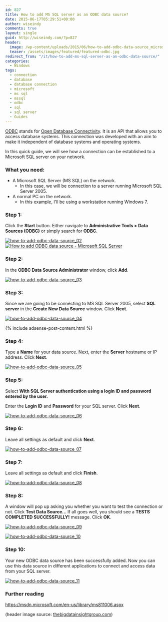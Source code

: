 ```yaml
---
id: 827
title: How to add MS SQL server as an ODBC data source?
date: 2015-06-17T05:29:51+00:00
author: wiseindy
comments: true
layout: single
guid: http://wiseindy.com/?p=827
header:
  image: /wp-content/uploads/2015/06/how-to-add-odbc-data-source_microsoft_sql_server.jpg
  teaser: /assets/images/featured/featured-odbc.jpg
redirect_from: "/it/how-to-add-ms-sql-server-as-an-odbc-data-source/"
categories:
  - Windows
tags:
  - connection
  - database
  - database connection
  - microsoft
  - ms sql
  - mssql
  - odbc
  - sql
  - sql server
  - Guides
---
```

<a target="_blank" href="https://en.wikipedia.org/wiki/Open_Database_Connectivity" target="_blank">ODBC</a> stands for <a target="_blank" href="https://en.wikipedia.org/wiki/Open_Database_Connectivity" target="_blank">Open Database Connectivity</a>. It is an API that allows you to access database systems. This connection was developed with an aim to make it independent of database systems and operating systems.

<!--more-->

In this quick guide, we will see how a connection can be established to a Microsoft SQL server on your network.
<h3>What you need:</h3>
<ul>
	<li>A Microsoft SQL Server (MS SQL) on the network.
<ul>
	<li>In this case, we will be connection to a server running Microsoft SQL Server 2005.</li>
</ul>
</li>
	<li>A normal PC on the network.
<ul>
	<li>In this example, I'll be using a workstation running Windows 7.</li>
</ul>
</li>
</ul>
<h3>Step 1:</h3>
Click the <strong>Start</strong> button. Either navigate to <strong>Administrative Tools &gt; Data Sources (ODBC)</strong> or simply search for <strong>ODBC</strong>.

<a target="_blank" href="http://wiseindy.com/wp-content/uploads/2015/06/how-to-add-odbc-data-source_02.png"><img class="alignnone wp-image-829 size-medium" src="http://wiseindy.com/wp-content/uploads/2015/06/how-to-add-odbc-data-source_02.png" alt="how-to-add-odbc-data-source_02" /></a>  <a target="_blank" href="http://wiseindy.com/wp-content/uploads/2015/06/how-to-add-odbc-data-source_01.png"><img class="alignnone wp-image-828 size-medium" src="http://wiseindy.com/wp-content/uploads/2015/06/how-to-add-odbc-data-source_01.png" alt="How to add ODBC data source - Microsoft SQL Server" /></a>
<h3>Step 2:</h3>
In the <strong>ODBC Data Source Administrator</strong> window, click <strong>Add</strong>.

<a target="_blank" href="http://wiseindy.com/wp-content/uploads/2015/06/how-to-add-odbc-data-source_03.png"><img class="alignnone size-full wp-image-830" src="http://wiseindy.com/wp-content/uploads/2015/06/how-to-add-odbc-data-source_03.png" alt="how-to-add-odbc-data-source_03" /></a>
<h3>Step 3:</h3>
Since we are going to be connecting to MS SQL Server 2005, select <strong>SQL server</strong> in the <strong>Create New Data Source</strong> window. Click <strong>Next</strong>.

<a target="_blank" href="http://wiseindy.com/wp-content/uploads/2015/06/how-to-add-odbc-data-source_04.png"><img class="alignnone size-full wp-image-831" src="http://wiseindy.com/wp-content/uploads/2015/06/how-to-add-odbc-data-source_04.png" alt="how-to-add-odbc-data-source_04" /></a>

<div class="row">
  <div class="col-12">
    {% include adsense-post-content.html %}
  </div>
</div>

<h3>Step 4:</h3>
Type a <strong>Name</strong> for your data source. Next, enter the <strong>Server</strong> hostname or IP address. Click <strong>Next</strong>.

<a target="_blank" href="http://wiseindy.com/wp-content/uploads/2015/06/how-to-add-odbc-data-source_05.png"><img class="alignnone size-full wp-image-832" src="http://wiseindy.com/wp-content/uploads/2015/06/how-to-add-odbc-data-source_05.png" alt="how-to-add-odbc-data-source_05" /></a>
<h3>Step 5:</h3>
Select <strong>With SQL Server authentication using a login ID and password entered by the user.</strong>

Enter the <strong>Login ID</strong> and <strong>Password</strong> for your SQL server. Click <strong>Next</strong>.

<a target="_blank" href="http://wiseindy.com/wp-content/uploads/2015/06/how-to-add-odbc-data-source_06.png"><img class="alignnone size-full wp-image-833" src="http://wiseindy.com/wp-content/uploads/2015/06/how-to-add-odbc-data-source_06.png" alt="how-to-add-odbc-data-source_06" /></a>
<h3>Step 6:</h3>
Leave all settings as default and click <strong>Next</strong>.

<a target="_blank" href="http://wiseindy.com/wp-content/uploads/2015/06/how-to-add-odbc-data-source_07.png"><img class="alignnone size-full wp-image-834" src="http://wiseindy.com/wp-content/uploads/2015/06/how-to-add-odbc-data-source_07.png" alt="how-to-add-odbc-data-source_07" /></a>
<h3>Step 7:</h3>
Leave all settings as default and click <strong>Finish</strong>.

<a target="_blank" href="http://wiseindy.com/wp-content/uploads/2015/06/how-to-add-odbc-data-source_08.png"><img class="alignnone size-full wp-image-835" src="http://wiseindy.com/wp-content/uploads/2015/06/how-to-add-odbc-data-source_08.png" alt="how-to-add-odbc-data-source_08" /></a>
<h3>Step 8:</h3>
A window will pop up asking you whether you want to test the connection or not. Click <strong>Test Data Source... </strong>If all goes well, you should see a <strong>TESTS COMPLETED SUCCESSFULLY!</strong> message. Click <strong>OK</strong>.

<a target="_blank" href="http://wiseindy.com/wp-content/uploads/2015/06/how-to-add-odbc-data-source_09.png"><img class="alignnone size-full wp-image-836" src="http://wiseindy.com/wp-content/uploads/2015/06/how-to-add-odbc-data-source_09.png" alt="how-to-add-odbc-data-source_09" /></a>

<a target="_blank" href="http://wiseindy.com/wp-content/uploads/2015/06/how-to-add-odbc-data-source_10.png"><img class="alignnone size-full wp-image-837" src="http://wiseindy.com/wp-content/uploads/2015/06/how-to-add-odbc-data-source_10.png" alt="how-to-add-odbc-data-source_10" /></a>
<h3>Step 10:</h3>
Your new ODBC data source has been successfully added. Now you can use this data source in different applications to connect and access data from your SQL server.

<a target="_blank" href="http://wiseindy.com/wp-content/uploads/2015/06/how-to-add-odbc-data-source_11.png"><img class="alignnone size-full wp-image-838" src="http://wiseindy.com/wp-content/uploads/2015/06/how-to-add-odbc-data-source_11.png" alt="how-to-add-odbc-data-source_11" /></a>
<h3>Further reading</h3>
<a target="_blank" href="https://msdn.microsoft.com/en-us/library/ms811006.aspx" target="_blank">https://msdn.microsoft.com/en-us/library/ms811006.aspx</a>

(header image source: <a target="_blank" href="http://www.thebigdatainsightgroup.com/site/topics/relational%20database" target="_blank">thebigdatainsightgroup.com</a>)
